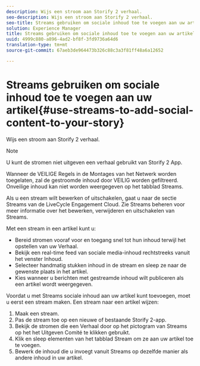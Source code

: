 ```yaml
---
description: Wijs een stroom aan Storify 2 verhaal.
seo-description: Wijs een stroom aan Storify 2 verhaal.
seo-title: Streams gebruiken om sociale inhoud toe te voegen aan uw artikel
solution: Experience Manager
title: Streams gebruiken om sociale inhoud toe te voegen aan uw artikel
uuid: 4999c880-a896-4ad2-bf8f-3fd9736a64d6
translation-type: tm+mt
source-git-commit: 67aeb3de964473b326c88c3a3f81ff48a6a12652

---
```



# Streams gebruiken om sociale inhoud toe te voegen aan uw artikel{#use-streams-to-add-social-content-to-your-story}

Wijs een stroom aan Storify 2 verhaal.

>[!NOTE]
>
>U kunt de stromen niet uitgeven een verhaal gebruikt van Storify 2 App.

Wanneer de VEILIGE Regels in de Montages van het Netwerk worden toegelaten, zal de gestroomde inhoud door VEILIG worden gefiltreerd. Onveilige inhoud kan niet worden weergegeven op het tabblad Streams.

Als u een stream wilt bewerken of uitschakelen, gaat u naar de sectie Streams van de LiveCycle Engagement Cloud. Zie Streams beheren voor meer informatie over het bewerken, verwijderen en uitschakelen van Streams.

Met een stream in een artikel kunt u:

* Bereid stromen vooraf voor en toegang snel tot hun inhoud terwijl het opstellen van uw Verhaal.
* Bekijk een real-time feed van sociale media-inhoud rechtstreeks vanuit het venster Inhoud.
* Selecteer handmatig stukken inhoud in de stream en sleep ze naar de gewenste plaats in het artikel.
* Kies wanneer u berichten met gestreamde inhoud wilt publiceren als een artikel wordt weergegeven.

Voordat u met Streams sociale inhoud aan uw artikel kunt toevoegen, moet u eerst een stream maken. Een stream naar een artikel wijzen:

1. Maak een stream.
1. Pas de stream toe op een nieuwe of bestaande Storify 2-app.
1. Bekijk de stromen die een Verhaal door op het pictogram van Streams op het het Uitgeven Comité te klikken gebruikt.
1. Klik en sleep elementen van het tabblad Stream om ze aan uw artikel toe te voegen.
1. Bewerk de inhoud die u invoegt vanuit Streams op dezelfde manier als andere inhoud in uw artikel.
